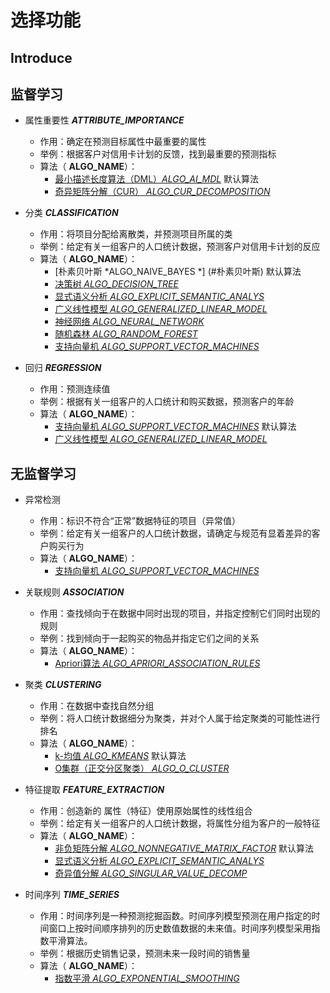 # 选择功能

## Introduce ##

## 监督学习

+ 属性重要性 ***ATTRIBUTE_IMPORTANCE***
	- 作用：确定在预测目标属性中最重要的属性
	- 举例：根据客户对信用卡计划的反馈，找到最重要的预测指标
	- 算法（ **ALGO_NAME**）：
		- [最小描述长度算法（DML）*ALGO\_AI\_MDL*](#最小描述长度)  默认算法
		- [奇异矩阵分解（CUR） *ALGO\_CUR\_DECOMPOSITION*](#CUR分解)

+ 分类 ***CLASSIFICATION***
	- 作用：将项目分配给离散类，并预测项目所属的类
	- 举例：给定有关一组客户的人口统计数据，预测客户对信用卡计划的反应
	- 算法（ **ALGO_NAME**）：
		- [朴素贝叶斯 *ALGO\_NAIVE\_BAYES *] (#朴素贝叶斯) 默认算法
		- [决策树  *ALGO\_DECISION\_TREE*](#决策树)
		- [显式语义分析 *ALGO\_EXPLICIT\_SEMANTIC\_ANALYS*](#显式语义分析)
		- [广义线性模型  *ALGO\_GENERALIZED\_LINEAR_MODEL*](#广义线性模型 )
		- [神经网络 *ALGO\_NEURAL\_NETWORK*](#神经网络)
		- [随机森林 *ALGO\_RANDOM\_FOREST*](#随机森林)
		- [支持向量机 *ALGO\_SUPPORT\_VECTOR\_MACHINES*](#支持向量机) 

+ 回归 ***REGRESSION***
	- 作用：预测连续值
	- 举例：根据有关一组客户的人口统计和购买数据，预测客户的年龄
	- 算法（ **ALGO_NAME**）：
		- [支持向量机 *ALGO\_SUPPORT\_VECTOR\_MACHINES*](#支持向量机)  默认算法
		- [广义线性模型  *ALGO\_GENERALIZED\_LINEAR_MODEL*](#广义线性模型)
	
## 无监督学习

+ 异常检测	
	- 作用：标识不符合“正常”数据特征的项目（异常值）
	- 举例：给定有关一组客户的人口统计数据，请确定与规范有显着差异的客户购买行为
	- 算法（ **ALGO_NAME**）：
		- [支持向量机 *ALGO\_SUPPORT\_VECTOR\_MACHINES*](#支持向量机)

+ 关联规则 ***ASSOCIATION***
	- 作用：查找倾向于在数据中同时出现的项目，并指定控制它们同时出现的规则
	- 举例：找到倾向于一起购买的物品并指定它们之间的关系
	- 算法（ **ALGO_NAME**）：
		- [Apriori算法 *ALGO\_APRIORI\_ASSOCIATION\_RULES*](#Apriori)

+ 聚类 ***CLUSTERING***
	- 作用：在数据中查找自然分组
	- 举例：将人口统计数据细分为聚类，并对个人属于给定聚类的可能性进行排名
	- 算法（ **ALGO_NAME**）：
		- [k-均值 *ALGO_KMEANS*](#k-均值) 默认算法
		- [O集群（正交分区聚类）  *ALGO\_O\_CLUSTER*](#O集群)


+ 特征提取 ***FEATURE_EXTRACTION***
	- 作用：创造新的 属性（特征）使用原始属性的线性组合
	- 举例：给定有关一组客户的人口统计数据，将属性分组为客户的一般特征
	- 算法（ **ALGO_NAME**）：
		- [非负矩阵分解 *ALGO\_NONNEGATIVE\_MATRIX\_FACTOR*](#非负矩阵分解) 默认算法 
		- [显式语义分析 *ALGO\_EXPLICIT\_SEMANTIC\_ANALYS*](#显式语义分析)
		- [奇异值分解 *ALGO\_SINGULAR\_VALUE\_DECOMP*](#奇异值分解)

+ 时间序列 ***TIME_SERIES***
	- 作用：时间序列是一种预测挖掘函数。时间序列模型预测在用户指定的时间窗口上按时间顺序排列的历史数值数据的未来值。时间序列模型采用指数平滑算法。
	- 举例：根据历史销售记录，预测未来一段时间的销售量
	- 算法（ **ALGO_NAME**）：
		- [指数平滑 *ALGO\_EXPONENTIAL\_SMOOTHING*](#指数平滑)